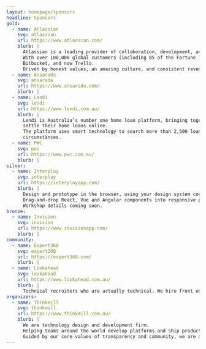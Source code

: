 ```yaml
---
layout: homepage/sponsors
headline: Sponsors
gold:
  - name: Atlassian
    svg: atlassian
    url: https://www.atlassian.com/
    blurb: |
      Atlassian is a leading provider of collaboration, development, and issue tracking software for teams.
      With over 100,000 global customers (including 85 of the Fortune 100), we’re advancing the power of collaboration with products including Jira, Confluence,
      Bitbucket, and now Trello.
      Driven by honest values, an amazing culture, and consistent revenue growth, we’re out to unleash the potential of every team.
  - name: Ansarada
    svg: ansarada
    url: https://www.ansarada.com/
    blurb: |
  - name: Lendi
    svg: lendi
    url: https://www.lendi.com.au/
    blurb: |
      Lendi is Australia’s number one home loan platform, bringing together technology and home loan specialist advice to help Australians search, choose and
      settle their home loans online.
      The platform uses smart technology to search more than 2,500 loan products from 37 lenders and provide a shortlist of options suited to the individual’s
      circumstances.
  - name: PWC
    svg: pwc
    url: https://www.pwc.com.au/
    blurb: |
silver:
  - name: Interplay
    svg: interplay
    url: https://interplayapp.com/
    blurb: |
      Design and prototype in the browser, using your design system code components.
      Drag-and-drop React, Vue and Angular components into responsive prototypes and start user testing immediately.
      Workshop details coming soon.
bronze:
  - name: Invision
    svg: invision
    url: https://www.invisionapp.com/
    blurb: |
community:
  - name: Expert360
    svg: expert360
    url: https://expert360.com/
    blurb: |
  - name: Lookahead
    svg: lookahead
    url: https://www.lookahead.com.au/
    blurb: |
      Technical recruiters who are actually technical. We hire front end, Javascript and Ruby developers.
organizers:
  - name: Thinkmill
    svg: thinkmill
    url: https://www.thinkmill.com.au/
    blurb: |
      We are technology design and development firm.
      Helping teams around the world develop platforms and ship products.
      Guided by our core values of transparency and community, we are a driving force behind major open source projects used by millions globally.
---
```

